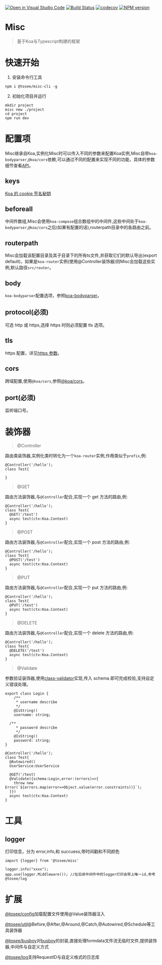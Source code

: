 [![Open in Visual Studio Code](https://open.vscode.dev/badges/open-in-vscode.svg)](https://open.vscode.dev/fullstackoverflow/Misc)
[![Build Status](https://www.travis-ci.org/fullstackoverflow/Misc.svg?branch=master)](https://www.travis-ci.org/fullstackoverflow/Misc.svg?branch=master)
[![codecov](https://codecov.io/gh/fullstackoverflow/Misc/branch/master/graph/badge.svg)](https://codecov.io/gh/fullstackoverflow/Misc)
[![NPM version](https://img.shields.io/npm/v/@tosee/misc.svg)](https://www.npmjs.com/@tosee/misc)

# Misc

> 基于Koa与Typescript构建的框架

# 快速开始

1. 安装命令行工具
```
npm i @tosee/misc-cli -g
```
2. 初始化项目并运行
```
mkdir project
misc new ./project
cd project
npm run dev
```

# 配置项

Misc继承自Koa,实例化Misc时可以传入不同的参数来配置Koa实例,Misc自带`koa-bodyparser`,`@koa/cors`依赖,可以通过不同的配置来实现不同的功能，具体的参数细节查看[API](http://fullstackoverflow.github.io/Misc/interfaces/_core_type_opts_.options.html)。

## keys

[Koa 的 cookie 签名秘钥](https://koa.bootcss.com/)

## beforeall

中间件数组,Misc会使用`koa-compose`组合数组中的中间件,这些中间处于`koa-bodyparser`,`@koa/cors`之后(如果有配置的话),routerpath目录中的各路由之前。

## routerpath

Misc会加载该配置目录及其子目录下的所有ts文件,并获取它们的默认导出(export default)，如果是`koa-router`实例(使用@Controller装饰器)则Misc会加载这些实例,默认路径```src/router```。

## body

`koa-bodyparser`配置选项，参照[koa-bodyparser](https://github.com/koajs/bodyparser)。

## protocol(必须)

可选 http 或 https,选择 https 时则必须配置 tls 选项。

## tls

https 配置，详见[https 参数](http://nodejs.cn/api/https.html#https_https_createserver_options_requestlistener)。

## cors

跨域配置,使用`@koa/cors`,参照[@koa/cors](https://github.com/koajs/cors)。

## port(必须)

监听端口号。

# 装饰器

> @Controller

路由类装饰器,实例化类时转化为一个`koa-router`实例,作用类似于`prefix`,例:

```
@Controller('/hello');
class Test{

}
```

> @GET

路由方法装饰器,与`@Controller`配合,实现一个 get 方法的路由,例:

```
@Controller('/hello');
class Test{
  @GET('/test')
  async test(ctx:Koa.Context)
}
```

> @POST

路由方法装饰器,与`@Controller`配合,实现一个 post 方法的路由,例:

```
@Controller('/hello');
class Test{
  @POST('/test')
  async test(ctx:Koa.Context)
}
```

> @PUT

路由方法装饰器,与`@Controller`配合,实现一个 put 方法的路由,例:

```
@Controller('/hello');
class Test{
  @PUT('/test')
  async test(ctx:Koa.Context)
}
```

> @DELETE

路由方法装饰器,与`@Controller`配合,实现一个 delete 方法的路由,例:

```
@Controller('/hello');
class Test{
  @DELETE('/test')
  async test(ctx:Koa.Context)
}
```

> @Validate

参数验证装饰器,使用[class-validator](https://github.com/typestack/class-validator)实现,传入 schema 即可完成校验,支持自定义错误处理。

```
export class Login {
	/**
	 * username describe
	 */
	@IsString()
	username: string;

  /**
	 * password describe
	 */
	@IsString()
	password: string;
}

@Controller('/hello');
class Test{
  @Autowired()
  UserService:UserService

  @GET('/test)
  @Validate({schema:Login,error:(errors)=>{
    throw new Error(`${errors.map(error=>Object.value(error.constraints))}`);
  }})
  async test(ctx:Koa.Context)
}
```

# 工具

## logger

打印信息，分为 error,info,和 succuess,带时间戳和不同颜色
```
import {logger} from '@tosee/misc'

logger.info("xxxx");
app.use(logger.Middleware()); //在后续中间件中的logger打印会带上唯一id,参考@tosee/log

```

# 扩展

[@tosee/config](https://github.com/fullstackoverflow/config)加载配置文件使用@Value装饰器注入

[@tosee/util](https://github.com/fullstackoverflow/util)@Before,@After,@Around,@Catch,@Autowired,@Schedule等工具装饰器

[@tosee/busboy](https://github.com/fullstackoverflow/busboy)对[busboy](https://github.com/mscdex/busboy)的封装,直接处理formdata文件流无临时文件,提供装饰器,中间件与自定义方式

[@tosee/log](https://github.com/fullstackoverflow/log)支持RequestID与自定义格式的日志库